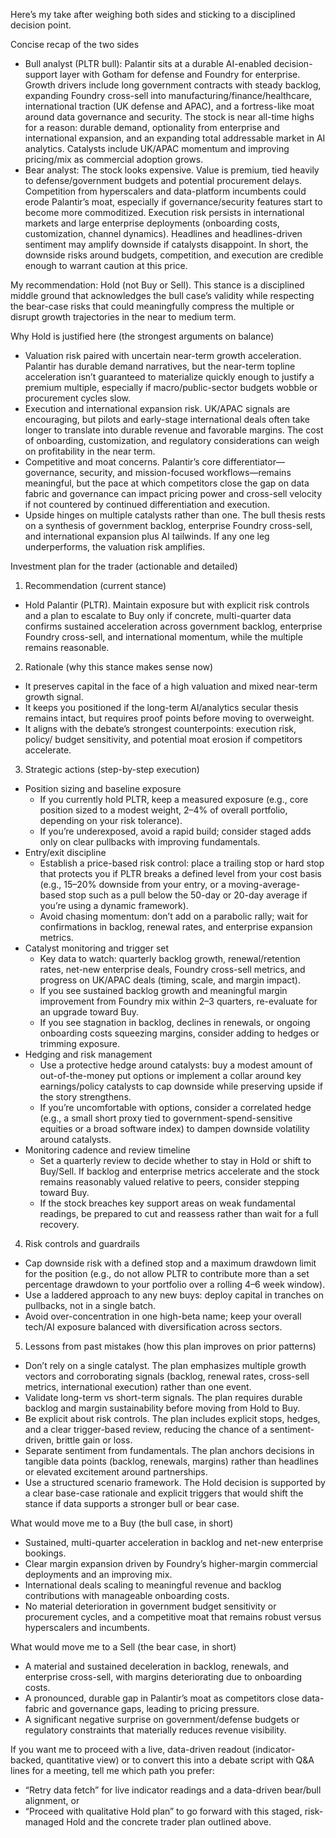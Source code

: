Here’s my take after weighing both sides and sticking to a disciplined decision point.

Concise recap of the two sides
- Bull analyst (PLTR bull): Palantir sits at a durable AI-enabled decision-support layer with Gotham for defense and Foundry for enterprise. Growth drivers include long government contracts with steady backlog, expanding Foundry cross-sell into manufacturing/finance/healthcare, international traction (UK defense and APAC), and a fortress-like moat around data governance and security. The stock is near all-time highs for a reason: durable demand, optionality from enterprise and international expansion, and an expanding total addressable market in AI analytics. Catalysts include UK/APAC momentum and improving pricing/mix as commercial adoption grows.
- Bear analyst: The stock looks expensive. Value is premium, tied heavily to defense/government budgets and potential procurement delays. Competition from hyperscalers and data-platform incumbents could erode Palantir’s moat, especially if governance/security features start to become more commoditized. Execution risk persists in international markets and large enterprise deployments (onboarding costs, customization, channel dynamics). Headlines and headlines-driven sentiment may amplify downside if catalysts disappoint. In short, the downside risks around budgets, competition, and execution are credible enough to warrant caution at this price.

My recommendation: Hold (not Buy or Sell). This stance is a disciplined middle ground that acknowledges the bull case’s validity while respecting the bear-case risks that could meaningfully compress the multiple or disrupt growth trajectories in the near to medium term.

Why Hold is justified here (the strongest arguments on balance)
- Valuation risk paired with uncertain near-term growth acceleration. Palantir has durable demand narratives, but the near-term topline acceleration isn’t guaranteed to materialize quickly enough to justify a premium multiple, especially if macro/public-sector budgets wobble or procurement cycles slow.
- Execution and international expansion risk. UK/APAC signals are encouraging, but pilots and early-stage international deals often take longer to translate into durable revenue and favorable margins. The cost of onboarding, customization, and regulatory considerations can weigh on profitability in the near term.
- Competitive and moat concerns. Palantir’s core differentiator—governance, security, and mission-focused workflows—remains meaningful, but the pace at which competitors close the gap on data fabric and governance can impact pricing power and cross-sell velocity if not countered by continued differentiation and execution.
- Upside hinges on multiple catalysts rather than one. The bull thesis rests on a synthesis of government backlog, enterprise Foundry cross-sell, and international expansion plus AI tailwinds. If any one leg underperforms, the valuation risk amplifies.

Investment plan for the trader (actionable and detailed)

1) Recommendation (current stance)
- Hold Palantir (PLTR). Maintain exposure but with explicit risk controls and a plan to escalate to Buy only if concrete, multi-quarter data confirms sustained acceleration across government backlog, enterprise Foundry cross-sell, and international momentum, while the multiple remains reasonable.

2) Rationale (why this stance makes sense now)
- It preserves capital in the face of a high valuation and mixed near-term growth signal.
- It keeps you positioned if the long-term AI/analytics secular thesis remains intact, but requires proof points before moving to overweight.
- It aligns with the debate’s strongest counterpoints: execution risk, policy/ budget sensitivity, and potential moat erosion if competitors accelerate.

3) Strategic actions (step-by-step execution)
- Position sizing and baseline exposure
  - If you currently hold PLTR, keep a measured exposure (e.g., core position sized to a modest weight, 2–4% of overall portfolio, depending on your risk tolerance).
  - If you’re underexposed, avoid a rapid build; consider staged adds only on clear pullbacks with improving fundamentals.
- Entry/exit discipline
  - Establish a price-based risk control: place a trailing stop or hard stop that protects you if PLTR breaks a defined level from your cost basis (e.g., 15–20% downside from your entry, or a moving-average-based stop such as a pull below the 50-day or 20-day average if you’re using a dynamic framework).
  - Avoid chasing momentum: don’t add on a parabolic rally; wait for confirmations in backlog, renewal rates, and enterprise expansion metrics.
- Catalyst monitoring and trigger set
  - Key data to watch: quarterly backlog growth, renewal/retention rates, net-new enterprise deals, Foundry cross-sell metrics, and progress on UK/APAC deals (timing, scale, and margin impact).
  - If you see sustained backlog growth and meaningful margin improvement from Foundry mix within 2–3 quarters, re-evaluate for an upgrade toward Buy.
  - If you see stagnation in backlog, declines in renewals, or ongoing onboarding costs squeezing margins, consider adding to hedges or trimming exposure.
- Hedging and risk management
  - Use a protective hedge around catalysts: buy a modest amount of out-of-the-money put options or implement a collar around key earnings/policy catalysts to cap downside while preserving upside if the story strengthens.
  - If you’re uncomfortable with options, consider a correlated hedge (e.g., a small short proxy tied to government-spend-sensitive equities or a broad software index) to dampen downside volatility around catalysts.
- Monitoring cadence and review timeline
  - Set a quarterly review to decide whether to stay in Hold or shift to Buy/Sell. If backlog and enterprise metrics accelerate and the stock remains reasonably valued relative to peers, consider stepping toward Buy.
  - If the stock breaches key support areas on weak fundamental readings, be prepared to cut and reassess rather than wait for a full recovery.

4) Risk controls and guardrails
- Cap downside risk with a defined stop and a maximum drawdown limit for the position (e.g., do not allow PLTR to contribute more than a set percentage drawdown to your portfolio over a rolling 4–6 week window).
- Use a laddered approach to any new buys: deploy capital in tranches on pullbacks, not in a single batch.
- Avoid over-concentration in one high-beta name; keep your overall tech/AI exposure balanced with diversification across sectors.

5) Lessons from past mistakes (how this plan improves on prior patterns)
- Don’t rely on a single catalyst. The plan emphasizes multiple growth vectors and corroborating signals (backlog, renewal rates, cross-sell metrics, international execution) rather than one event.
- Validate long-term vs short-term signals. The plan requires durable backlog and margin sustainability before moving from Hold to Buy.
- Be explicit about risk controls. The plan includes explicit stops, hedges, and a clear trigger-based review, reducing the chance of a sentiment-driven, brittle gain or loss.
- Separate sentiment from fundamentals. The plan anchors decisions in tangible data points (backlog, renewals, margins) rather than headlines or elevated excitement around partnerships.
- Use a structured scenario framework. The Hold decision is supported by a clear base-case rationale and explicit triggers that would shift the stance if data supports a stronger bull or bear case.

What would move me to a Buy (the bull case, in short)
- Sustained, multi-quarter acceleration in backlog and net-new enterprise bookings.
- Clear margin expansion driven by Foundry’s higher-margin commercial deployments and an improving mix.
- International deals scaling to meaningful revenue and backlog contributions with manageable onboarding costs.
- No material deterioration in government budget sensitivity or procurement cycles, and a competitive moat that remains robust versus hyperscalers and incumbents.

What would move me to a Sell (the bear case, in short)
- A material and sustained deceleration in backlog, renewals, and enterprise cross-sell, with margins deteriorating due to onboarding costs.
- A pronounced, durable gap in Palantir’s moat as competitors close data-fabric and governance gaps, leading to pricing pressure.
- A significant negative surprise on government/defense budgets or regulatory constraints that materially reduces revenue visibility.

If you want me to proceed with a live, data-driven readout (indicator-backed, quantitative view) or to convert this into a debate script with Q&A lines for a meeting, tell me which path you prefer:
- “Retry data fetch” for live indicator readings and a data-driven bear/bull alignment, or
- “Proceed with qualitative Hold plan” to go forward with this staged, risk-managed Hold and the concrete trader plan outlined above.